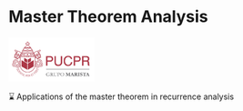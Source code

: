 # Master Theorem Analysis

<img src="https://github.com/gprzy/credit-scoring/blob/main/assets/puc.png" width="30%" height="30%"/>

⌛ Applications of the master theorem in recurrence analysis
